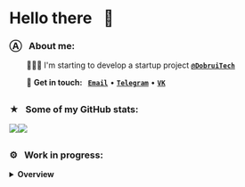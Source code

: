 # Hello there⠀👋 
<!--
**shashinma/shashinma** is a ✨ _special_ ✨ repository because its `README.md` (this file) appears on your GitHub profile.

Here are some ideas to get you started:

- 🔭 I’m currently working on ...
- 🌱 I’m currently learning ...
- 👯 I’m looking to collaborate on ...
- 🤔 I’m looking for help with ...
- 💬 Ask me about ...
- 📫 How to reach me: ...
- 😄 Pronouns: ...
- ⚡ Fun fact: ...
-->
### Ⓐ⠀About me:
<!-- - 👹 Voodoo with percussion built in 🪘 -->
<!-- - 👨🏻‍💻 I'm starting to develop a startup project  **[`@DobruiTech`](https://github.com/DobruiTech "DobruiTech")** -->
⠀⠀⠀👨🏻‍💻 I'm starting to develop a startup project  **[`@DobruiTech`](https://github.com/DobruiTech "DobruiTech")**

⠀⠀⠀📮 **Get in touch:**⠀**[`Email`](mailto:shashinma@icloud.com "Email")** • **[`Telegram`](https://t.me/shashinma "Telegram")** • **[`VK`](https://vk.com/shashinma "VK")** 
</br>

##

### ★⠀Some of my GitHub stats:
<a href="https://github.com/shashinma?tab=repositories"><img align="center" src="https://github-readme-stats.vercel.app/api?username=shashinma&title_color=4382e5&icon_color=ed9657&text_color=757c84&bg_color=0000&show_icons=true&count_private=true&include_all_commits=true&hide_border=true&custom_title=✎⠀Account Stats"/></a><a href="https://github.com/shashinma?tab=repositories"><a href="https://github.com/shashinma?tab=repositories"><img align="center" src="https://github-readme-stats.vercel.app/api/top-langs/?username=shashinma&title_color=4382e5&icon_color=ed9657&text_color=757c84&bg_color=0000&custom_title=﹤/﹥ Used Languages&langs_count=8&layout=compact&hide_border=true"/>
##
</a>

### ⚙︎⠀Work in progress:

<details>
  <summary><strong>Overview</strong></summary>
  </br>
    <a href="https://github.com/shashinma/CSEB-macOS">
      <img align="center" src="https://github-readme-stats.vercel.app/api/pin/?username=shashinma&repo=CSEB-macOS&show_owner=false&title_color=4382e5&icon_color=ed9657&text_color=757c84&bg_color=0000" />
    </a>⠀<a href="https://github.com/shashinma/CSEB-Windows">
      <img align="center" src="https://github-readme-stats.vercel.app/api/pin/?username=shashinma&repo=CSEB-Windows&show_owner=false&title_color=4382e5&icon_color=ed9657&text_color=757c84&bg_color=0000" />
    </a>
    </br>
    </br>
    <a href="https://github.com/shashinma/VoteApp">
      <img align="center" src="https://github-readme-stats.vercel.app/api/pin/?username=shashinma&repo=VoteApp&show_owner=false&title_color=4382e5&icon_color=ed9657&text_color=757c84&bg_color=0000" /><a href="https://github.com/shashinma/CamAI"> ⠀
      <img align="center" src="https://github-readme-stats.vercel.app/api/pin/?username=shashinma&repo=CamAI&show_owner=false&title_color=4382e5&icon_color=ed9657&text_color=757c84&bg_color=0000" />
    </a>
  </br>
</details>

<!--
## A few words about my team project | Coming soon... 😴
<details>
  <summary><strong>Overview</strong></summary>
  </br>
  
  ⠀⠀[<img src='https://github.com/shashinma/shashinma/blob/main/source/CyberTechLaboratory_WhitePlastic.png' alt='github' height='170'>](https://github.com/CyberTechLaboratory) 
  
</details>
-->
<!--![Michael's github stats](https://github-readme-stats.vercel.app/api?username=shashinma) -->
